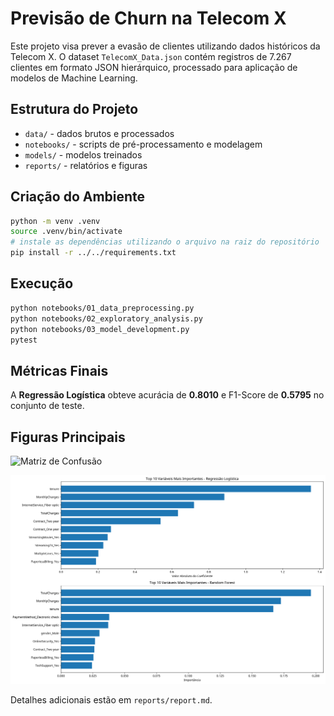 # Previsão de Churn na Telecom X

Este projeto visa prever a evasão de clientes utilizando dados históricos da Telecom X. O dataset `TelecomX_Data.json` contém registros de 7.267 clientes em formato JSON hierárquico, processado para aplicação de modelos de Machine Learning.

## Estrutura do Projeto
- `data/` - dados brutos e processados
- `notebooks/` - scripts de pré-processamento e modelagem
- `models/` - modelos treinados
- `reports/` - relatórios e figuras

## Criação do Ambiente
```bash
python -m venv .venv
source .venv/bin/activate
# instale as dependências utilizando o arquivo na raiz do repositório
pip install -r ../../requirements.txt
```

## Execução
```bash
python notebooks/01_data_preprocessing.py
python notebooks/02_exploratory_analysis.py
python notebooks/03_model_development.py
pytest
```

## Métricas Finais
A **Regressão Logística** obteve acurácia de **0.8010** e F1-Score de **0.5795** no conjunto de teste.

## Figuras Principais
![Matriz de Confusão](telecom_churn_prediction_project/telecom_churn_prediction/reports/confusion_matrix_Regressão_Logística.png)

![Importância das Features](telecom_churn_prediction_project/telecom_churn_prediction/reports/feature_importance.png)

Detalhes adicionais estão em `reports/report.md`.
